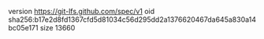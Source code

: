 version https://git-lfs.github.com/spec/v1
oid sha256:b17e2d8fd1367cfd5d81034c56d295dd2a1376620467da645a830a14bc05e171
size 13660
